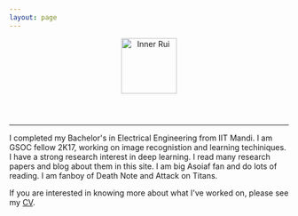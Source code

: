 ```yaml
---
layout: page
---
```


<header>
<a id="go-back-home" href="{{ site.url }}"><img src="{{ site.url }}/images/inner_rui3.png" alt="Inner Rui" height="100" ></a>
</header>

---

I completed my Bachelor's in Electrical Engineering from IIT Mandi. I am GSOC fellow 2K17, working on image recognistion and learning techiniques. 
I have a strong research interest in deep learning. I read many research papers and blog about them in this site.
I am big Asoiaf fan and do lots of reading. I am fanboy of Death Note and Attack on Titans.

If you are interested in knowing more about what I've worked on, please see my [CV]().
